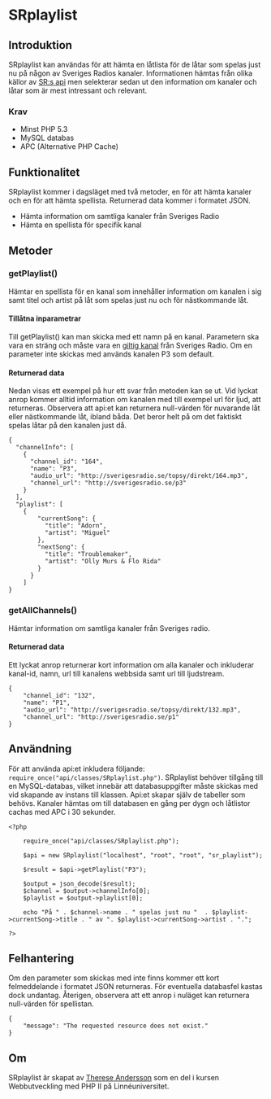 SRplaylist
==========

## Introduktion
SRplaylist kan användas för att hämta en låtlista för de låtar som spelas just nu på någon av Sveriges Radios kanaler. Informationen hämtas från olika källor av [SR:s api](http://sverigesradio.se/api/documentation/v2) men selekterar sedan ut den information om kanaler och låtar som är mest intressant och relevant.

### Krav
+ Minst PHP 5.3
+ MySQL databas
+ APC (Alternative PHP Cache)

## Funktionalitet
SRplaylist kommer i dagsläget med två metoder, en för att hämta kanaler och en för att hämta spellista. Returnerad data kommer i formatet JSON.
+ Hämta information om samtliga kanaler från Sveriges Radio
+ Hämta en spellista för specifik kanal

## Metoder
### getPlaylist()
Hämtar en spellista för en kanal som innehåller information om kanalen i sig samt titel och artist på låt som spelas just nu och för nästkommande låt.

#### Tillåtna inparametrar
Till getPlaylist() kan man skicka med ett namn på en kanal. Parametern ska vara en sträng och måste vara en [giltig kanal](http://sverigesradio.se/sida/allakanaler.aspx) från Sveriges Radio. Om en parameter inte skickas med används kanalen P3 som default.

#### Returnerad data
Nedan visas ett exempel på hur ett svar från metoden kan se ut. Vid lyckat anrop kommer alltid information om kanalen med till exempel url för ljud, att returneras. Observera att api:et kan returnera null-värden för nuvarande låt eller nästkommande låt, ibland båda. Det beror helt på om det faktiskt spelas låtar på den kanalen just då.
	
	{
	  "channelInfo": [
		{
		  "channel_id": "164",
		  "name": "P3",
		  "audio_url": "http://sverigesradio.se/topsy/direkt/164.mp3",
		  "channel_url": "http://sverigesradio.se/p3"
		}
	  ],
	  "playlist": [
		{
			"currentSong": {
			  "title": "Adorn",
			  "artist": "Miguel"
			},
			"nextSong": {
			  "title": "Troublemaker",
			  "artist": "Olly Murs & Flo Rida"
			}
		  }
	  	]
	}
	
### getAllChannels()
Hämtar information om samtliga kanaler från Sveriges radio.

#### Returnerad data
Ett lyckat anrop returnerar kort information om alla kanaler och inkluderar kanal-id, namn, url till kanalens webbsida samt url till ljudstream.

	{
		"channel_id": "132",
		"name": "P1",
		"audio_url": "http://sverigesradio.se/topsy/direkt/132.mp3",
		"channel_url": "http://sverigesradio.se/p1"
	}
	
## Användning
För att använda api:et inkludera följande: `require_once("api/classes/SRplaylist.php")`. SRplaylist behöver tillgång till en MySQL-databas, vilket innebär att databasuppgifter måste skickas med vid skapande av instans till klassen. Api:et skapar själv de tabeller som behövs. Kanaler hämtas om till databasen en gång per dygn och låtlistor cachas med APC i 30 sekunder.

	<?php 
	
		require_once("api/classes/SRplaylist.php");
		
		$api = new SRplaylist("localhost", "root", "root", "sr_playlist");
		
		$result = $api->getPlaylist("P3");
		
		$output = json_decode($result);
		$channel = $output->channelInfo[0];
		$playlist = $output->playlist[0];
				
		echo "På " . $channel->name . " spelas just nu "  . $playlist->currentSong->title . " av ". $playlist->currentSong->artist . ".";
	
	?>
	
## Felhantering
Om den parameter som skickas med inte finns kommer ett kort felmeddelande i formatet JSON returneras. För eventuella databasfel kastas dock undantag. Återigen, observera att ett anrop i nuläget kan returnera null-värden för spellistan.
	
	{
		"message": "The requested resource does not exist."
	}
	
## Om 
SRplaylist är skapat av [Therese Andersson](http://twitter.com/tess_andersson_) som en del i kursen Webbutveckling med PHP II på Linnéuniversitet.

